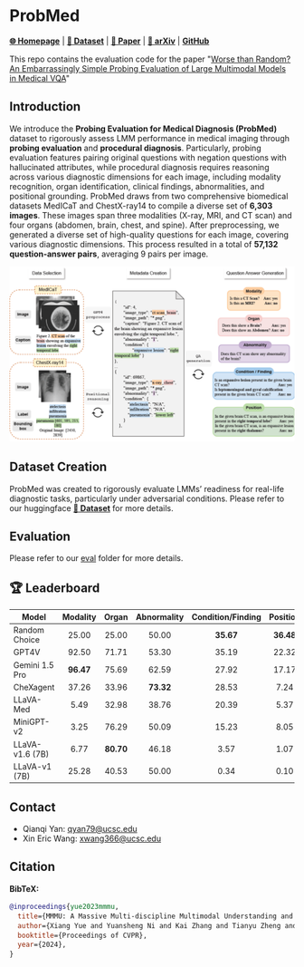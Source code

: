 # ProbMed

[**🌐 Homepage**](https://jackie-2000.github.io/probmed.github.io/) | [**🤗 Dataset**](https://huggingface.co/datasets/rippleripple/ProbMed) | [**🤗 Paper**](https://github.com/eric-ai-lab/ProbMed/) | [**📖 arXiv**](https://github.com/eric-ai-lab/ProbMed/) | [**GitHub**](https://github.com/eric-ai-lab/ProbMed/)


This repo contains the evaluation code for the paper "[Worse than Random? An Embarrassingly Simple Probing Evaluation of Large Multimodal Models in Medical VQA]([https://arxiv.org/pdf/2311.16502.pdf](https://github.com/eric-ai-lab/ProbMed/))"


## Introduction
We introduce the <b>Probing Evaluation for Medical Diagnosis (ProbMed)</b> dataset to rigorously assess LMM performance in medical imaging through <b>probing evaluation</b> and <b>procedural diagnosis</b>. Particularly, probing evaluation features pairing original questions with negation questions with hallucinated attributes, while procedural diagnosis requires reasoning across various diagnostic dimensions for each image, including modality recognition, organ identification, clinical findings, abnormalities, and positional grounding. ProbMed draws from two comprehensive biomedical datasets MedICaT and ChestX-ray14 to compile a diverse set of <b>6,303 images</b>. These images span three modalities (X-ray, MRI, and CT scan) and four organs (abdomen, brain, chest, and spine). After preprocessing, we generated a diverse set of high-quality questions for each image, covering various diagnostic dimensions. This process resulted in a total of <b>57,132 question-answer pairs</b>, averaging 9 pairs per image.

![Alt text](image.png)

## Dataset Creation

ProbMed was created to rigorously evaluate LMMs’ readiness for real-life diagnostic tasks, particularly under adversarial conditions. Please refer to our huggingface [**🤗 Dataset**](https://huggingface.co/datasets/rippleripple/ProbMed) for more details.

## Evaluation
Please refer to our [eval](eval)
 folder for more details.

## 🏆 Leaderboard
| Model           | Modality  | Organ     | Abnormality | Condition/Finding | Position | 
|-----------------|:---------:|:---------:|:-----------:|:-----------------:|:--------:|
| Random Choice   | 25.00	    | 25.00	    | 50.00	      | **35.67**	        | **36.48**|
| GPT4V           | 92.50	    | 71.71	    | 53.30	      | 35.19	            | 22.32    |
| Gemini 1.5 Pro  | **96.47** | 75.69	    | 62.59	      | 27.92	            | 17.17    |
| CheXagent       | 37.26	    | 33.96	    | **73.32**	  | 28.53	            | 7.24     |
| LLaVA-Med       | 5.49	     | 32.98	    | 38.76	      | 20.39	            | 5.37     |
| MiniGPT-v2      | 3.25	     | 76.29	    | 50.09	      | 15.23	            | 8.05     |
| LLaVA-v1.6 (7B) | 6.77	     | **80.70**	| 46.18	      | 3.57	             | 1.07     |
| LLaVA-v1 (7B)   | 25.28	    | 40.53	    | 50.00	      | 0.34		            | 0.10     |

## Contact
- Qianqi Yan: qyan79@ucsc.edu
- Xin Eric Wang: xwang366@ucsc.edu

## Citation

**BibTeX:**
```bibtex
@inproceedings{yue2023mmmu,
  title={MMMU: A Massive Multi-discipline Multimodal Understanding and Reasoning Benchmark for Expert AGI},
  author={Xiang Yue and Yuansheng Ni and Kai Zhang and Tianyu Zheng and Ruoqi Liu and Ge Zhang and Samuel Stevens and Dongfu Jiang and Weiming Ren and Yuxuan Sun and Cong Wei and Botao Yu and Ruibin Yuan and Renliang Sun and Ming Yin and Boyuan Zheng and Zhenzhu Yang and Yibo Liu and Wenhao Huang and Huan Sun and Yu Su and Wenhu Chen},
  booktitle={Proceedings of CVPR},
  year={2024},
}
```
